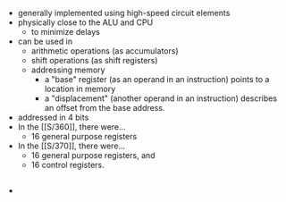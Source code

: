 - generally implemented using high-speed circuit elements
- physically close to the ALU and CPU
	- to minimize delays
- can be used in
	- arithmetic operations (as accumulators)
	- shift operations (as shift registers)
	- addressing memory
		- a "base" register (as an operand in an instruction) points to a location in memory
		- a "displacement" (another operand in an instruction) describes an offset from the base address.
- addressed in 4 bits
- In the [[S/360]], there were...
	- 16 general purpose registers
- In the [[S/370]], there were...
	- 16 general purpose registers, and
	- 16 control registers.
- ##